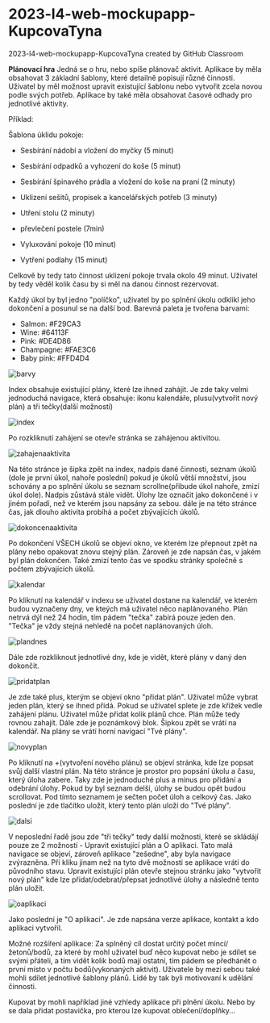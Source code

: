 # 2023-l4-web-mockupapp-KupcovaTyna
2023-l4-web-mockupapp-KupcovaTyna created by GitHub Classroom

**Plánovací hra**
Jedná se o hru, nebo spíše plánovač aktivit. 
Aplikace by měla obsahovat 3 základní šablony, které detailně popisují různé činnosti. Uživatel by měl možnost upravit existující šablonu nebo vytvořit zcela novou podle svých potřeb. Aplikace by také měla obsahovat časové odhady pro jednotlivé aktivity.

Příklad: 

Šablona úklidu pokoje:

- Sesbírání nádobí a vložení do myčky (5 minut)

- Sesbírání odpadků a vyhození do koše (5 minut)

- Sesbírání špinavého prádla a vložení do koše na praní (2 minuty)

- Uklizení sešitů, propisek a kancelářských potřeb (3 minuty)

- Utření stolu (2 minuty)

- převlečení postele (7min)

- Vyluxování pokoje (10 minut)

- Vytření podlahy (15 minut)


Celkově by tedy tato činnost uklizení pokoje trvala okolo 49 minut. Uživatel by tedy věděl kolik času by si měl na danou činnost rezervovat. 

Každý úkol by byl jedno "políčko", uživatel by po splnění úkolu odklikl jeho dokončení a posunul se na další bod. 
Barevná paleta je tvořena barvami: 
 - Salmon: #F29CA3
 - Wine: #64113F
 - Pink: #DE4D86
 - Champagne: #FAE3C6
 - Baby pink: #FFD4D4

![barvy](https://github.com/pslib-cz/2023-l4-web-mockupapp-KupcovaTyna/assets/107682347/fd0ceb1d-1de2-466b-8440-4eb1d2813c14)

Index obsahuje existující plány, které lze ihned zahájit. Je zde taky velmi jednoduchá navigace, která obsahuje: ikonu kalendáře, plusu(vytvořit nový plán) a tři tečky(další možnosti) 

![index](https://github.com/pslib-cz/2023-l4-web-mockupapp-KupcovaTyna/assets/107682347/b32e7cb1-dc26-489b-aba5-4fe44f24804a)

Po rozkliknutí zahájení se otevře stránka se zahájenou aktivitou.

![zahajenaaktivita](https://github.com/pslib-cz/2023-l4-web-mockupapp-KupcovaTyna/assets/107682347/def02459-dd6e-451a-8f91-5bb4432e1ae4)

Na této stránce je šipka zpět na index, nadpis dané činnosti, seznam úkolů (dole je první úkol, nahoře poslední) pokud je úkolů větší množství, jsou schovány a po splnění úkolu se seznam scrollne(přibude úkol nahoře, zmizí úkol dole). Nadpis zůstává stále vidět. Úlohy lze označit jako dokončené i v jiném pořadí, než ve kterém jsou napsány za sebou. 
dále je na této stránce čas, jak dlouho aktivita probíhá a počet zbývajících úkolů. 

![dokoncenaaktivita](https://github.com/pslib-cz/2023-l4-web-mockupapp-KupcovaTyna/assets/107682347/85c2bbb8-602f-47de-8c3f-49e4b8717cf2)

Po dokončení VŠECH úkolů se objeví okno, ve kterém lze přepnout zpět na plány nebo opakovat znovu stejný plán. Zároveň je zde napsán čas, v jakém byl plán dokončen. Také zmizí tento čas ve spodku stránky společně s počtem zbývajících úkolů. 

![kalendar](https://github.com/pslib-cz/2023-l4-web-mockupapp-KupcovaTyna/assets/107682347/208ab888-043b-4c9d-b06a-1baacafb9352)

Po kliknutí na kalendář v indexu se uživatel dostane na kalendář, ve kterém budou vyznačeny dny, ve kteých má uživatel něco naplánovaného. Plán netrvá dýl než 24 hodin, tím pádem "tečka" zabírá pouze jeden den. "Tečka" je vždy stejná nehledě na počet naplánovaných úloh.

![plandnes](https://github.com/pslib-cz/2023-l4-web-mockupapp-KupcovaTyna/assets/107682347/e06ae7c9-f7f2-4955-81e2-cad40ed912e7)

Dále zde rozkliknout jednotlivé dny, kde je vidět, které plány v daný den dokončit. 

![pridatplan](https://github.com/pslib-cz/2023-l4-web-mockupapp-KupcovaTyna/assets/107682347/7b22fa4d-d1b8-4dba-849a-5e94237f9ead)

Je zde také plus, kterým se objeví okno "přidat plán". Uživatel může vybrat jeden plán, který se ihned přidá. Pokud se uživatel splete je zde křížek vedle zahájení plánu. Uživatel může přidat kolik plánů chce. 
Plán může tedy rovnou zahajit. Dále zde je poznámkový blok. Šipkou zpět se vrátí na kalendář. Na plány se vrátí horní navigací "Tvé plány".

![novyplan](https://github.com/pslib-cz/2023-l4-web-mockupapp-KupcovaTyna/assets/107682347/5ab0e41a-1c41-4185-9035-1e0d5c3e0317)

Po kliknutí na +(vytvoření nového plánu) se objeví stránka, kde lze popsat svůj další vlastní plán. 
Na této stránce je prostor pro popsání úkolu a času, který úloha zabere. Taky zde je jednoduché plus a minus pro přidání a odebrání úlohy. Pokud by byl seznam delší, úlohy se budou opět budou scrollovat. Pod tímto seznamem je sečten počet úloh a celkový čas. Jako poslední je zde tlačítko uložit, který tento plán uloží do "Tvé plány". 

![dalsi](https://github.com/pslib-cz/2023-l4-web-mockupapp-KupcovaTyna/assets/107682347/dd02d11c-fda7-420d-b66f-ceae2bce6923)

V neposlední řadě jsou zde "tři tečky" tedy další možnosti, které se skládájí pouze ze 2 možností - Upravit existující plán a O aplikaci. 
Tato malá navigace se objeví, zároveň aplikace "zešedne", aby byla navigace zvýrazněna. Při kliku jinam než na tyto dvě možnosti se aplikace vrátí do původního stavu.
Upravit existující plán otevře stejnou stránku jako "vytvořit nový plán" kde lze přidat/odebrat/přepsat jednotlivé úlohy a následně tento plán uložit. 

![oaplikaci](https://github.com/pslib-cz/2023-l4-web-mockupapp-KupcovaTyna/assets/107682347/4070fc4f-576f-429f-9d99-55dfb30da030)

Jako poslední je "O aplikaci". Je zde napsána verze aplikace, kontakt a kdo aplikaci vytvořil. 



Možné rozšíření aplikace:
Za splněný cíl dostat určitý počet mincí/žetonů/bodů, za které by mohl uživatel buď něco kupovat nebo je sdílet se svými přáteli, a tím vidět kolik bodů mají ostatní, tím pádem se předhánět o první místo v počtu bodů(vykonaných aktivit). Uživatele by mezi sebou také mohli sdílet jednotlivé šablony plánů. Lidé by tak byli motivovaní k udělání činnosti. 

Kupovat by mohli například jiné vzhledy aplikace při plnění úkolu. Nebo by se dala přidat postavička, pro kterou lze kupovat oblečení/doplňky...

